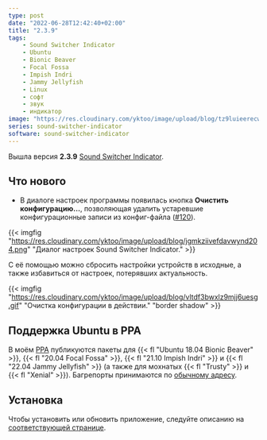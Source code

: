 ```yaml
---
type: post
date: "2022-06-28T12:42:40+02:00"
title: "2.3.9"
tags:
    - Sound Switcher Indicator
    - Ubuntu
    - Bionic Beaver
    - Focal Fossa
    - Impish Indri
    - Jammy Jellyfish
    - Linux
    - софт
    - звук
    - индикатор
image: "https://res.cloudinary.com/yktoo/image/upload/blog/tz9luieerecw7gkumsoi.png"
series: sound-switcher-indicator
software: sound-switcher-indicator
---
```


Вышла версия **2.3.9** [Sound Switcher Indicator](/software/sound-switcher-indicator).

<!--more-->

## Что нового

* В диалоге настроек программы появилась кнопка **Очистить конфигурацию…**, позволяющая удалить устаревшие конфигурационные записи из конфиг-файла ([#120](https://github.com/yktoo/indicator-sound-switcher/issues/120)).

{{< imgfig "https://res.cloudinary.com/yktoo/image/upload/blog/jgmkziivefdavwynd204.png" "Диалог настроек Sound Switcher Indicator." >}}

С её помощью можно сбросить настройки устройств в исходные, а также избавиться от настроек, потерявших актуальность.

{{< imgfig "https://res.cloudinary.com/yktoo/image/upload/blog/vltdf3bwxlz9mjj6uesg.gif" "Очистка конфигурации в действии." "border shadow" >}}

## Поддержка Ubuntu в PPA

В моём [PPA](https://launchpad.net/~yktooo/+archive/ubuntu/ppa) публикуются пакеты для {{< fl "Ubuntu 18.04 Bionic Beaver" >}}, {{< fl "20.04 Focal Fossa" >}}, {{< fl "21.10 Impish Indri" >}} и {{< fl "22.04 Jammy Jellyfish" >}} (а также для мохнатых {{< fl "Trusty" >}} и {{< fl "Xenial" >}}). Багрепорты принимаются по [обычному адресу](https://github.com/yktoo/indicator-sound-switcher/issues/).

## Установка

Чтобы установить или обновить приложение, следуйте описанию на [соответствующей странице](/software/sound-switcher-indicator#установка).
